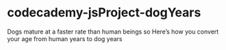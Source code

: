 # codecademy-jsProject-dogYears
Dogs mature at a faster rate than human beings so Here’s how you convert your age from human years to dog years
